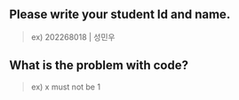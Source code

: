 ## Please write your student Id and name.  
> ex) 202268018 | 성민우  
  
  
## What is the problem with code?  
> ex) x must not be 1